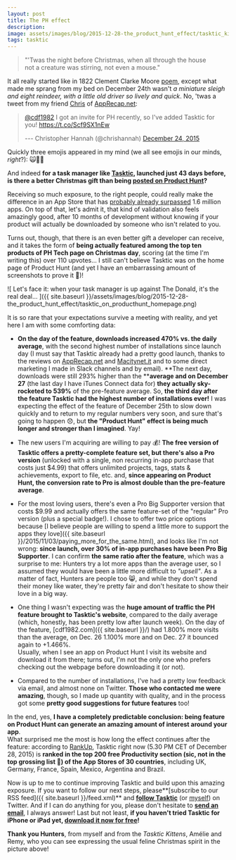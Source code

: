 ```yaml
---
layout: post
title: The PH effect
description:
image: assets/images/blog/2015-12-28-the_product_hunt_effect/tasktic_kittens.jpg
tags: tasktic
---
```

> "'Twas the night before Christmas, when all through the house\
> not a creature was stirring, not even a mouse."

It all really started like in 1822 Clement Clarke Moore [poem](http://www.nightbeforechristmas.biz/poem.htm), except what made me sprang from my bed on December 24th wasn't *a miniature sleigh and eight reindeer, with a little old driver so lively and quick*. No, 'twas a tweet from my friend [Chris](https://twitter.com/chrishannah) of [AppRecap.net](http://apprecap.net/):

> [@cdf1982](https://twitter.com/cdf1982) I got an invite for PH recently, so I've added Tasktic for you! <https://t.co/Scf9SX1nEw>
>
> --- Christopher Hannah (@chrishannah) [December 24, 2015](https://twitter.com/chrishannah/status/680064439597535232)

Quickly three emojis appeared in my mind (we all see emojis in our minds, *right*?): 🙀🎄🎁

And indeed **for a task manager like [Tasktic](https://www.cdf1982.com/tasktic), launched just 43 days before, is there a better Christmas gift than being [posted on Product Hunt](https://www.producthunt.com/tech/tasktic)?**

Receiving so much exposure, to the right people, could really make the difference in an App Store that has [probably already surpassed](http://ipod.about.com/od/iphonesoftwareterms/qt/apps-in-app-store.htm) 1.6 million apps. On top of that, let's admit it, that kind of validation also feels amazingly good, after 10 months of development without knowing if your product will actually be downloaded by someone who isn't related to you.

Turns out, though, that there is an even better gift a developer can receive, and it takes the form of **being actually featured among the top ten products of PH Tech page on Christmas day**, scoring (at the time I'm writing this) over 110 upvotes... I still can't believe Tasktic was on the home page of Product Hunt (and yet I have an embarrassing amount of screenshots to prove it 👻)!

![ Let's face it: when your task manager is up against The Donald, it's the real deal... ]({{ site.baseurl }}/assets/images/blog/2015-12-28-the_product_hunt_effect/tasktic_on_producthunt_homepage.png)

It is so rare that your expectations survive a meeting with reality, and yet here I am with some comforting data:

- **On the day of the feature, downloads increased 470% vs. the daily average**, with the second highest number of installations since launch day (I must say that Tasktic already had a pretty good launch, thanks to the reviews on [AppRecap.net](http://apprecap.net/tasktic-review/) and [Macitynet.it](http://www.macitynet.it/tasktic-task-manager-ios/) and to some direct marketing I made in Slack channels and by email).
**The next day, downloads were still 293% higher than the ****average and on December 27** (the last day I have iTunes Connect data for) **they actually sky-rocketed to 539%** of the pre-feature average. So, **the third day after the feature Tasktic had the highest number of installations ever!**
I was expecting the effect of the feature of December 25th to slow down quickly and to return to my regular numbers very soon, and sure that's going to happen 😞, but **the "Product Hunt" effect is being much longer and stronger than I imagined**. Yay!

- The new users I'm acquiring are willing to pay 💰! **The free version of Tasktic offers a pretty-complete feature set, but there's also a Pro version** (unlocked with a single, non recurring in-app purchase that costs just $4.99) that offers unlimited projects, tags, stats & achievements, export to file, etc. and, **since appearing on Product Hunt, the conversion rate to Pro is almost double than the pre-feature average**.

- For the most loving users, there's even a Pro Big Supporter version that costs $9.99 and actually offers the same feature-set of the "regular" Pro version (plus a special badge!). I chose to offer two price options because [I believe people are willing to spend a little more to support the apps they love]({{ site.baseurl }}/2015/11/03/paying_more_for_the_same.html), and looks like I'm not wrong: **since launch, over 30% of in-app purchases have been Pro Big Supporter**.
I can confirm **the same ratio after the feature**, which was a surprise to me: Hunters try a lot more apps than the average user, so I assumed they would have been a little more difficult to *"upsell"*. As a matter of fact, Hunters are people too 😸, and while they don't spend their money like water, they're pretty fair and don't hesitate to show their love in a big way.

- One thing I wasn't expecting was the **huge amount of traffic the PH feature brought to Tasktic's website**, compared to the daily average (which, honestly, has been pretty low after launch week).
On the day of the feature, [cdf1982.com]({{ site.baseurl }}/) had 1.800% more visits than the average, on Dec. 26 1.100% more and on Dec. 27 it bounced again to +1.466%.\
Usually, when I see an app on Product Hunt I visit its website and download it from there; turns out, I'm not the only one who prefers checking out the webpage before downloading it (or not).

- Compared to the number of installations, I've had a pretty low feedback via email, and almost none on Twitter. **Those who contacted me were amazing**, though, so I made up quantity with quality, and in the process got some **pretty good suggestions for future features** too!

In the end, yes, **I have a completely predictable conclusion: being feature on Product Hunt can generate an amazing amount of interest around your app**.\
What surprised me the most is how long the effect continues after the feature: according to [RankUp](https://geo.itunes.apple.com/us/app/rankup-track-iphone-ipad-app/id734275504?mt=8&at=1000l3L9), Tasktic right now (5.30 PM CET of December 28, 2015) is **ranked in the top 200 free Productivity section (sic, not in the top grossing list 💸) of the App Stores of 30 countries**, including UK, Germany, France, Spain, Mexico, Argentina and Brazil.

Now is up to me to continue improving Tasktic and build upon this amazing exposure. If you want to follow our next steps, please**[subscribe to our RSS feed]({{ site.baseurl }}/feed.xml)** and [**follow Tasktic**](https://twitter.com/taskticapp) (or [myself](https://twitter.com/cdf1982)) on Twitter. And if I can do anything for you, please don't hesitate to [**send an email**](mailto:tasktic@cdf1982.com), I always answer! Last but not least, **if you haven't tried Tasktic for iPhone or iPad yet, [download it now for free](https://geo.itunes.apple.com/us/app/tasktic-manage-your-tasks/id1036139076?mt=8&at=1000l3L9&ct=website)!**

**Thank you Hunters**, from myself and from the *Tasktic Kittens*, Amélie and Remy, who you can see expressing the usual feline Christmas spirit in the picture above!